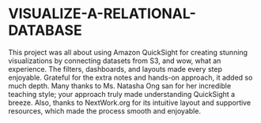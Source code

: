 # VISUALIZE-A-RELATIONAL-DATABASE
This project was all about using Amazon QuickSight for creating stunning visualizations by connecting datasets from S3, and wow, what an experience. The filters, dashboards, and layouts made every step enjoyable. Grateful for the extra notes and hands-on approach, it added so much depth.
Many thanks to Ms. Natasha Ong san for her incredible teaching style; your approach truly made understanding QuickSight a breeze. Also, thanks to NextWork.org for its intuitive layout and supportive resources, which made the process smooth and enjoyable.
